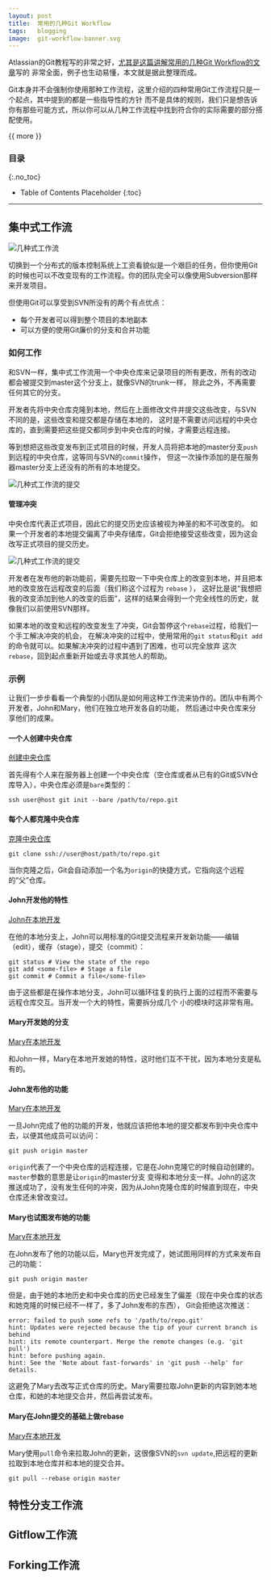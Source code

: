 ```yaml
---
layout: post
title:  常用的几种Git Workflow
tags:   blogging
image:  git-workflow-banner.svg
---
```


Atlassian的Git教程写的非常之好，[尤其是这篇讲解常用的几种Git Workflow的文章](https://www.atlassian.com/git/tutorials/comparing-workflows)写的
非常全面，例子也生动易懂，本文就是据此整理而成。

Git本身并不会强制你使用那种工作流程，这里介绍的四种常用Git工作流程只是一个起点，其中提到的都是一些指导性的方针
而不是具体的规则，我们只是想告诉你有那些可能方式，所以你可以从几种工作流程中找到符合你的实际需要的部分搭配使用。

{{ more }}

### 目录
{:.no_toc}

* Table of Contents Placeholder
{:toc}

-----

## 集中式工作流

![几种式工作流](/img/posts/git-workflow-01.svg)

切换到一个分布式的版本控制系统上工资看貌似是一个艰巨的任务，但你使用Git的时候也可以不改变现有的工作流程。你的团队完全可以像使用Subversion那样来开发项目。

但使用Git可以享受到SVN所没有的两个有点优点：

- 每个开发者可以得到整个项目的本地副本
- 可以方便的使用Git廉价的分支和合并功能

### 如何工作

和SVN一样，集中式工作流用一个中央仓库来记录项目的所有更改，所有的改动都会被提交到master这个分支上，就像SVN的trunk一样，
除此之外，不再需要任何其它的分支。

开发者先将中央仓库克隆到本地，然后在上面修改文件并提交这些改变，与SVN不同的是，这些改变和提交都是存储在本地的，
这时是不需要访问远程的中央仓库的，直到需要把这些提交都同步到中央仓库的时候，才需要远程连接。

等到想把这些改变发布到正式项目的时候，开发人员将把本地的master分支`push`到远程的中央仓库，这等同与SVN的`commit`操作，
但这一次操作添加的是在服务器master分支上还没有的所有的本地提交。

![几种式工作流的提交](/img/posts/git-workflow-02.svg)

#### 管理冲突

中央仓库代表正式项目，因此它的提交历史应该被视为神圣的和不可改变的。
如果一个开发者的本地提交偏离了中央存储库，Git会拒绝接受这些改变，因为这会改写正式项目的提交历史。

![几种式工作流的提交](/img/posts/git-workflow-03.svg)

开发者在发布他的新功能前，需要先拉取一下中央仓库上的改变到本地，并且把本地的改变放在远程改变的后面（我们称这个过程为 `rebase` ），
这好比是说“我想把我的改变添加到他人的改变的后面”，这样的结果会得到一个完全线性的历史，就像我们以前使用SVN那样。

如果本地的改变和远程的改变发生了冲突，Git会暂停这个`rebase`过程，给我们一个手工解决冲突的机会，
在解决冲突的过程中，使用常用的`git status`和`git add`的命令就可以。如果解决冲突的过程中遇到了困难，也可以完全放弃
这次`rebase`，回到起点重新开始或去寻求其他人的帮助。

### 示例

让我们一步步看看一个典型的小团队是如何用这种工作流来协作的。团队中有两个开发者，John和Mary，他们在独立地开发各自的功能，
然后通过中央仓库来分享他们的成果。

#### 一个人创建中央仓库

[创建中央仓库](/img/posts/git-workflow-04.svg)

首先得有个人来在服务器上创建一个中央仓库（空仓库或者从已有的Git或SVN仓库导入），中央仓库必须是`bare`类型的：

    ssh user@host git init --bare /path/to/repo.git

#### 每个人都克隆中央仓库

[克隆中央仓库](/img/posts/git-workflow-05.svg)

    git clone ssh://user@host/path/to/repo.git

当你克隆之后，Git会自动添加一个名为`origin`的快捷方式，它指向这个远程的“父”仓库。

#### John开发他的特性

[John在本地开发](/img/posts/git-workflow-06.svg)

在他的本地分支上，John可以用标准的Git提交流程来开发新功能——编辑（edit），缓存（stage），提交（commit）：

    git status # View the state of the repo
    git add <some-file> # Stage a file
    git commit # Commit a file</some-file>

由于这些都是在操作本地分支，John可以循环往复的执行上面的过程而不需要与远程仓库交互。当开发一个大的特性，需要拆分成几个
小的模块时这非常有用。

#### Mary开发她的分支

[Mary在本地开发](/img/posts/git-workflow-07.svg)

和John一样，Mary在本地开发她的特性，这时他们互不干扰，因为本地分支是私有的。

#### John发布他的功能

[Mary在本地开发](/img/posts/git-workflow-08.svg)

一旦John完成了他的功能的开发，他就应该把他本地的提交都发布到中央仓库中去，以便其他成员可以访问：

    git push origin master

`origin`代表了一个中央仓库的远程连接，它是在John克隆它的时候自动创建的。`master`参数的意思是让`origin`的master分支
变得和本地分支一样。John的这次推送成功了，没有发生任何的冲突，因为从John克隆仓库的时候直到现在，中央仓库还未曾改变过。

#### Mary也试图发布她的功能

[Mary在本地开发](/img/posts/git-workflow-09.svg)

在John发布了他的功能以后，Mary也开发完成了，她试图用同样的方式来发布自己的功能：

    git push origin master

但是，由于她的本地历史和中央仓库的历史已经发生了偏差（现在中央仓库的状态和她克隆的时候已经不一样了，多了John发布的东西），
Git会拒绝这次推送：

    error: failed to push some refs to '/path/to/repo.git'
    hint: Updates were rejected because the tip of your current branch is behind
    hint: its remote counterpart. Merge the remote changes (e.g. 'git pull')
    hint: before pushing again.
    hint: See the 'Note about fast-forwards' in 'git push --help' for details.

这避免了Mary去改写正式仓库的历史。Mary需要拉取John更新的内容到她本地仓库，和她的本地提交合并，然后再尝试发布。

#### Mary在John提交的基础上做rebase

[Mary在本地开发](/img/posts/git-workflow-10.svg)

Mary使用`pull`命令来拉取John的更新，这很像SVN的`svn update`,把远程的更新拉取到本地仓库并和本地的提交合并。

    git pull --rebase origin master



## 特性分支工作流


## Gitflow工作流


## Forking工作流
